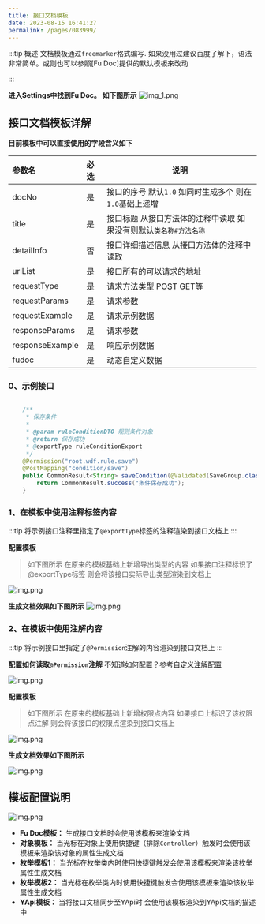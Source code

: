 ```yaml
---
title: 接口文档模板
date: 2023-08-15 16:41:27
permalink: /pages/083999/
---
```


:::tip 概述
文档模板通过`freemarker`格式编写. 如果没用过建议百度了解下，语法非常简单。或则也可以参照[Fu Doc]提供的默认模板来改动

:::



**进入Settings中找到Fu Doc。 如下图所示**
![img_1.png](/img/doc/doc01.png)


## 接口文档模板详解

**目前模板中可以直接使用的字段含义如下**


| 参数名 | 必选 | 说明                                                                               |
|:----    |:----- |----------------------------------------------------------------------------------|
| docNo | 是 | 接口的序号 默认`1.0` 如同时生成多个 则在`1.0`基础上递增                                               |
| title | 是 | 接口标题 从接口方法体的注释中读取 如果没有则默认`类名称#方法名称` <Badge text="建议接口注释简明扼要 不要太长 具体描述可以通过<p>分段填写"/> |
| detailInfo | 否 | 接口详细描述信息 从接口方法体的注释中读取                                                            |
| urlList | 是 | 接口所有的可以请求的地址                                                                     |
| requestType | 是 | 请求方法类型 POST GET等                                                                 |
| requestParams | 是 | 请求参数                                                                             |
| requestExample | 是 | 请求示例数据                                                                           |
| responseParams | 是 | 请求参数                                                                             |
| responseExample | 是 | 响应示例数据                                                                           |
| fudoc | 是 | 动态自定义数据         <Badge text="一些自定义的数据都在fudoc这个对象中"/>                             |

### 0、示例接口

```java

    /**
     * 保存条件
     *
     * @param ruleConditionDTO 规则条件对象
     * @return 保存成功
     * @exportType ruleConditionExport
     */
    @Permission("root.wdf.rule.save")
    @PostMapping("condition/save")
    public CommonResult<String> saveCondition(@Validated(SaveGroup.class) @RequestBody RuleConditionDTO ruleConditionDTO) {
        return CommonResult.success("条件保存成功");
    }
```

### 1、在模板中使用注释标签内容
:::tip
将示例接口注释里指定了`@exportType`标签的注释渲染到接口文档上
:::


**配置模板**

> 如下图所示 在原来的模板基础上新增导出类型的内容 如果接口注释标识了@exportType标签 则会将该接口实际导出类型渲染到文档上

![img.png](/img/doc/doc06.png)

**生成文档效果如下图所示**
![img.png](/img/doc/doc02.png)


### 2、在模板中使用注解内容
:::tip
将示例接口里指定了`@Permission`注解的内容渲染到接口文档上
:::

**配置如何读取`@Permission`注解**
不知道如何配置？参考[自定义注解配置](/pages/e8d220)

![img.png](/img/doc/doc03.png)


**配置模板**

> 如下图所示 在原来的模板基础上新增权限点内容 如果接口上标识了该权限点注解 则会将该接口的权限点渲染到接口文档上

![img.png](/img/doc/doc04.png)

**生成文档效果如下图所示**

![img.png](/img/doc/doc05.png)

## 模板配置说明
![img.png](/img/doc/doc07.png)

- **Fu Doc模板：** 生成接口文档时会使用该模板来渲染文档
- **对象模板：** 当光标在对象上使用快捷键<Badge text="ALT+D"/>（排除`Controller`）触发时会使用该模板来渲染该对象的属性生成文档<Badge text="表格格式"/>
- **枚举模板1：** 当光标在枚举类内时使用快捷键<Badge text="ALT+D"/>触发会使用该模板来渲染该枚举属性生成文档<Badge text="表格格式"/>
- **枚举模板2：** 当光标在枚举类内时使用快捷键<Badge text="ALT+D"/>触发会使用该模板来渲染该枚举属性生成文档<Badge text="字典格式"/>
- **YApi模板：** 当将接口文档同步至YApi时 会使用该模板渲染到YApi文档的描述中
